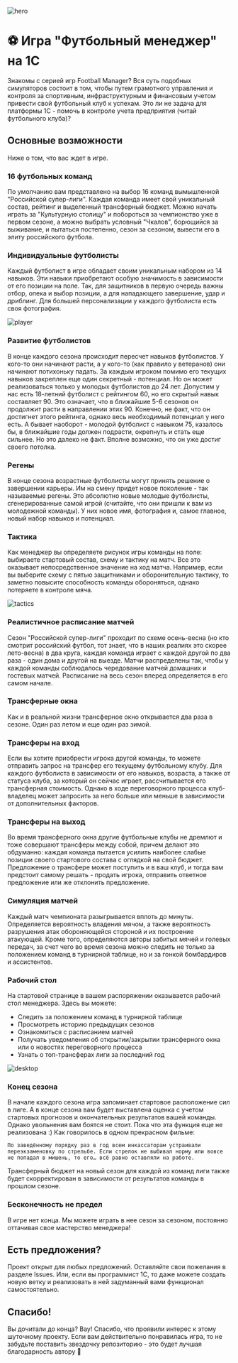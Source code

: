 ![hero](/Images/readme-logo.png)

# ⚽ Игра "Футбольный менеджер" на 1С

Знакомы с серией игр Football Manager? Вся суть подобных симуляторов состоит в том, чтобы путем грамотного управления и контроля за спортивным, инфраструктурным и финансовым учетом привести свой футбольный клуб к успехам. Это ли не задача для платформы 1С - помочь в контроле учета предприятия (читай футбольного клуба)?

## Основные возможности

Ниже о том, что вас ждет в игре.

### 16 футбольных команд

По умолчанию вам представлено на выбор 16 команд вымышленной "Российской супер-лиги". Каждая команда имеет свой уникальный состав, рейтинг и выделенный трансферный бюджет. Можно начать играть за "Культурную столицу" и побороться за чемпионство уже в первом сезоне, а можно выбрать условный "Чкалов", борющийся за выживание, и пытаться постепенно, сезон за сезоном, вывести его в элиту российского футбола.

### Индивидуальные футболисты

Каждый футболист в игре обладает своим уникальным набором из 14 навыков. Эти навыки приобретают особую значимость в зависимости от его позиции на поле. Так, для защитников в первую очередь важны отбор, опека и выбор позиции, а для нападающего завершение, удар и дриблинг. Для большей персонализации у каждого футболиста есть своя фотография.

![player](/Images/player.png)

### Развитие футболистов

В конце каждого сезона происходит пересчет навыков футболистов. У кого-то они начинают расти, а у кого-то (как правило у ветеранов) они начинают потихоньку падать.
За каждым игроком помимо его текущих навыков закреплен еще один секретный - потенциал. Но он может реализоваться только у молодых футболистов до 24 лет. Допустим у нас есть 18-летний футболист с рейтингом 60, но его скрытый навык составляет 90. Это означает, что в ближайшие 5-6 сезонов он продолжит расти в направлении этих 90. Конечно, не факт, что он достигнет этого рейтинга, однако весь необходимый потенциал у него есть. А бывает наоборот - молодой футболист с навыком 75, казалось бы, в ближайшие годы должен подрасти, окрепнуть и стать еще сильнее. Но это далеко не факт. Вполне возможно, что он уже достиг своего потолка.

### Регены

В конце сезона возрастные футболисты могут принять решение о завершении карьеры. Им на смену придет новое поколение - так называемые регены. Это абсолютно новые молодые футболисты, сгенерированные самой игрой (считайте, что они пришли к вам из молодежной команды). У них новое имя, фотография и, самое главное, новый набор навыков и потенциал.

### Тактика

Как менеджер вы определяете рисунок игры команды на поле: выбираете стартовый состав, схему и тактику на матч. Все это оказывает непосредственное значение на ход матча. Например, если вы выберите схему с пятью защитниками и оборонительную тактику, то заметно повысите способность команды обороняться, однако потеряете в контроле мяча.

![tactics](/Images/tactics.png)

### Реалистичное расписание матчей

Сезон "Российской супер-лиги" проходит по схеме осень-весна (но кто смотрит российский футбол, тот знает, что в наших реалиях это скорее лето-весна) в два круга, каждая команда играет с каждой другой по два раза - один дома и другой на выезде. Матчи распределены так, чтобы у каждой команды соблюдалось чередование матчей домашних и гостевых матчей. Расписание на весь сезон вперед определяется в его самом начале.

### Трансферные окна

Как и в реальной жизни трансферное окно открывается два раза в сезоне. Один раз летом и еще один раз зимой.

### Трансферы на вход

Если вы хотите приобрести игрока другой команды, то можете отправить запрос на трансфер его текущему футбольному клубу. Для каждого футболиста в зависимости от его навыков, возраста, а также от статуса клуба, за который он сейчас играет, рассчитывается его трансферная стоимость. Однако в ходе переговорного процесса клуб-владелец может запросить за него больше или меньше в зависимости от дополнительных факторов.

### Трансферы на выход

Во время трансферного окна другие футбольные клубы не дремлют и тоже совершают трансферы между собой, причем делают это обдуманно: каждая команда пытается усилить наиболее слабые позиции своего стартового состава с оглядкой на свой бюджет. Предложение о трансфере может поступить и в ваш клуб, и тогда вам предстоит самому решать - продать игрока, отправить ответное предложение или же отклонить предложение.

### Симуляция матчей

Каждый матч чемпионата разыгрывается вплоть до минуты. Определяется вероятность владения мячом, а также вероятность разрушения атак обороняющейся стороной и их построение атакующей. Кроме того, определяются авторы забитых мячей и голевых передач, за счет чего во время сезона можно следить не только за положением команд в турнирной таблице, но и за гонкой бомбардиров и ассистентов.

### Рабочий стол

На стартовой странице в вашем распоряжении оказывается рабочий стол менеджера. Здесь вы можете:

- Следить за положением команд в турнирной таблице
- Просмотреть историю предыдущих сезонов
- Ознакомиться с расписанием матчей
- Получать уведомления об открытии/закрытии трансферного окна или о новостях переговорного процесса
- Узнать о топ-трансферах лиги за последний год

![desktop](/Images/desktop.png)

### Конец сезона

В начале каждого сезона игра запоминает стартовое расположение сил в лиге. А в конце сезона вам будет выставлена оценка с учетом стартовых прогнозов и окончательных результатов вашей команды. Однако увольнения вам боятся не стоит. Пока что эта функция еще не реализована :) Как говорилось в одном прекрасном фильме:

```
По заведённому порядку раз в год всем инкассаторам устраивали переэкзаменовку по стрельбе. Если стрелок не выбивал норму или вовсе не попадал в мишень, то его… всё равно оставляли на работе.
```

Трансферный бюджет на новый сезон для каждой из команд лиги также будет скорректирован в зависимости от результатов команды в прошлом сезоне.

### Бесконечность не предел

В игре нет конца. Мы можете играть в нее сезон за сезоном, постоянно оттачивая свое мастерство менеджера!

## Есть предложения?

Проект открыт для любых предложений. Оставляйте свои пожелания в разделе Issues. Или, если вы программист 1С, то даже можете создать новую ветку и реализовать в ней задуманный вами функционал самостоятельно.

## Спасибо!

Вы дочитали до конца? Вау! Спасибо, что проявили интерес к этому шуточному проекту. Если вам действительно понравилась игра, то не забудьте поставить звездочку репозиторию - это будет лучшая благодарность автору 🙏
